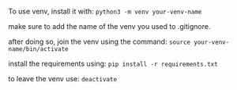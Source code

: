 To use venv, install it with: ```python3 -m venv your-venv-name```

make sure to add the name of the venv you used to .gitignore.

after doing so, join the venv using the command: ```source your-venv-name/bin/activate```

install the requirements using: ```pip install -r requirements.txt```

to leave the venv use: ```deactivate```